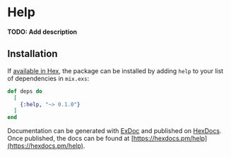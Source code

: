 # Help

**TODO: Add description**

## Installation

If [available in Hex](https://hex.pm/docs/publish), the package can be installed
by adding `help` to your list of dependencies in `mix.exs`:

```elixir
def deps do
  [
    {:help, "~> 0.1.0"}
  ]
end
```

Documentation can be generated with [ExDoc](https://github.com/elixir-lang/ex_doc)
and published on [HexDocs](https://hexdocs.pm). Once published, the docs can
be found at [https://hexdocs.pm/help](https://hexdocs.pm/help).

